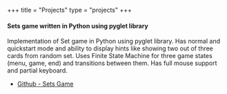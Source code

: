 +++
title = "Projects"
type = "projects"
+++


#### Sets game written in Python using pyglet library

Implementation of Set game in Python using pyglet library.
Has normal and quickstart mode and ability to display hints like showing two out of three cards from random set.
Uses Finite State Machine for three game states (menu, game, end) and transitions between them. Has full mouse support and partial keyboard.

* [Github - Sets Game](https://github.com/pbedn/sets-game)
